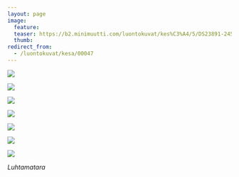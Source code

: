 ```yaml
---
layout: page
image:
  feature:
  teaser: https://b2.minimuutti.com/luontokuvat/kes%C3%A4/5/DS23891-245px.jpg
  thumb:
redirect_from:
  - /luontokuvat/kesa/00047
---
```


![](https://b2.minimuutti.com/luontokuvat/kes%C3%A4/5/DS24415-800px.jpg)

![](https://b2.minimuutti.com/luontokuvat/kes%C3%A4/2/DSC33205-800px.jpg)

![](https://b2.minimuutti.com/luontokuvat/kes%C3%A4/2/DSC33213-800px.jpg)

![](https://b2.minimuutti.com/luontokuvat/kes%C3%A4/2/DSC33219-800px.jpg)

![](https://b2.minimuutti.com/luontokuvat/kes%C3%A4/2/DSC33232-800px.jpg)

![](https://b2.minimuutti.com/luontokuvat/kes%C3%A4/5/DS23887-800px.jpg)

![](https://b2.minimuutti.com/luontokuvat/kes%C3%A4/5/DS23891-800px.jpg)

*Luhtamatara*

